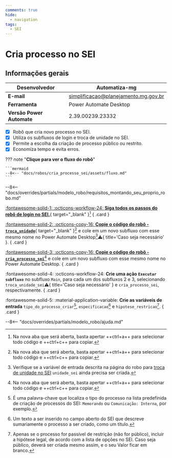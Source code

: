 ```yaml
---
comments: true
hide:
  - navigation
tags:
  - SEI
---
```


# Cria processo no SEI


## Informações gerais

| **Desenvolvedor**| Automatiza-mg  |
| ----------- | ------------------------------------ |
| **E-mail**       | simplificacao@planejamento.mg.gov.br|
| **Ferramenta**    | Power Automate Desktop |
| **Versão Power Automate**    | 2.39.00239.23332 |

- [x] Robô que cria novo processo no SEI.
- [x] Utiliza os subfluxos de login e troca de unidade no SEI.
- [x] Permite a escolha da criação de processo público ou restrito.
- [x] Economiza tempo e evita erros.

??? note "**Clique para ver o fluxo do robô**"

    ```mermaid
    --8<-- "docs/robos/cria_processo_sei/assets/fluxo.md"
    ```

--8<-- "docs/overrides/partials/modelo_robo/requisitos_montando_seu_proprio_robo.md"

<div class="grid" markdown>

[:fontawesome-solid-1: :octicons-workflow-24: __Siga todos os passos do robô de login no SEI.__](../login_sei/#montando-o-seu-robo){ target="_blank" }[^1]
{ .card }

[:fontawesome-solid-2: :octicons-copy-16: __Copie o código do robô - `troca_unidade`__](https://raw.githubusercontent.com/automatiza-mg/biblioteca-de-robos/main/robos/site/troca_unidade_sei.txt){ target="_blank" }[^1] e cole em um novo subfluxo com esse mesmo nome no Power Automate Desktop[^3]:warning:{ title='Caso seja necessário' }.
{ .card }

[:fontawesome-solid-3: :octicons-copy-16: __Copie o código do robô - `cria_processo_sei`__](https://raw.githubusercontent.com/automatiza-mg/biblioteca-de-robos/main/robos/site/cria_processo_sei.txt)[^1] e cole em um novo subfluxo com esse mesmo nome no Power Automate Desktop.
{ .card }

:fontawesome-solid-4: :octicons-workflow-24: __Crie uma ação `Executar subfluxo`__ no subfluxo `Main`, para cada um dos subfluxos 2 e 3, selecionando `troca_unidade_sei`:warning:{ title='Caso seja necessário' } e `cria_processo_sei`, respectivamente.
{ .card }

:fontawesome-solid-5: :material-application-variable: __Crie as variáveis de entrada__ `tipo_do_processo_criar`[^4], `especificacao`[^5] e `hipotese_restricao`[^6].
{ .card }

</div>

--8<-- "docs/overrides/partials/modelo_robo/ajuda.md"

[^1]: Na nova aba que será aberta, basta apertar ++ctrl+a++ para selecionar todo código e ++ctrl+c++ para copiar.
[^2]: Verifique se as variáveis de entrada descritas na página do robo para [login no sei](../login_sei/#montando-o-seu-robo) `login_sei`, `senha_sei`, `orgao_sei` ainda precisam ser criadas.
[^3]: Verifique se a variável de entrada descrita na página do robo para [troca de unidade no SEI](../troca_unidade_sei/#montando-o-seu-robo) `unidade_sei` ainda precisa ser criada.
[^4]: É uma palavra-chave que localiza o tipo do processo na lista predefinida de criação de processos do SEI: `Memorando` ou `Comunicação: Interna`, por exemplo.
[^5]: Um texto a ser inserido no campo aberto do SEI que descreve sumariamente o processo a ser criado, como um título.
[^6]: Apenas se o processo for passível de restrição (não for público), incluir a hipótese legal, de acordo com a lista de opções no SEI. Caso seja público, deverá ser criada mesmo assim, e o seu Valor ficar em branco.
